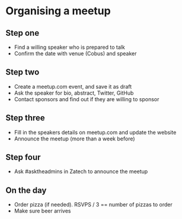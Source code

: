 # Organising a meetup

## Step one

- Find a willing speaker who is prepared to talk
- Confirm the date with venue (Cobus) and speaker

## Step two

- Create a meetup.com event, and save it as draft
- Ask the speaker for bio, abstract, Twitter, GitHub
- Contact sponsors and find out if they are willing to sponsor

## Step three

- Fill in the speakers details on meetup.com and update the website
- Announce the meetup (more than a week before)

## Step four

- Ask #asktheadmins in Zatech to announce the meetup

## On the day

- Order pizza (if needed). RSVPS / 3 == number of pizzas to order
- Make sure beer arrives
